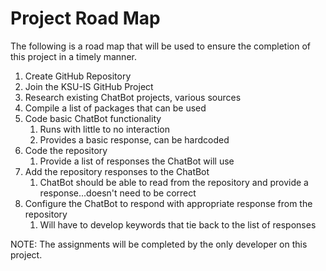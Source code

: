 # Project Road Map
The following is a road map that will be used to ensure the completion of this project in a timely manner.

1. Create GitHub Repository
2. Join the KSU-IS GitHub Project
3. Research existing ChatBot projects, various sources
4. Compile a list of packages that can be used
5. Code basic ChatBot functionality
    1. Runs with little to no interaction
    2. Provides a basic response, can be hardcoded
6. Code the repository
    1. Provide a list of responses the ChatBot will use
7. Add the repository responses to the ChatBot
    1. ChatBot should be able to read from the repository and provide a response...doesn't need to be correct
8. Configure the ChatBot to respond with appropriate response from the repository
    1. Will have to develop keywords that tie back to the list of responses
     
     
NOTE: The assignments will be completed by the only developer on this project.